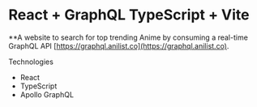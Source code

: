 # React + GraphQL TypeScript + Vite

\*\*A website to search for top trending Anime by consuming a real-time GraphQL API [https://graphql.anilist.co](https://graphql.anilist.co).

Technologies

- React
- TypeScript
- Apollo GraphQL
